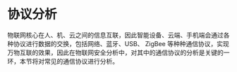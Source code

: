 # 协议分析

物联网核心在人、机、云之间的信息互联，因此智能设备、云端、手机端会通过各种协议进行数据的交换，包括网络、蓝牙、USB、 ZigBee 等种种通信协议，实现万物互联的效果，因此在物联网安全分析中，对其中的通信协议的分析是关键的一环，本节将对常见的通信协议进行分析。